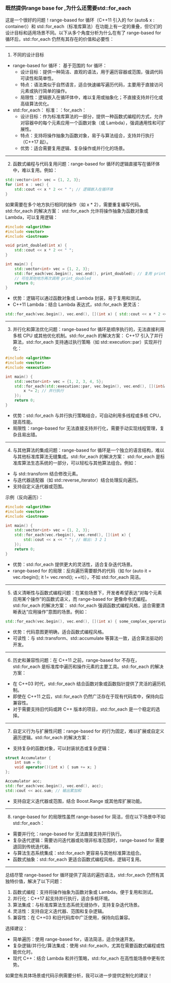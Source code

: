 ### 既然提供range base for ,为什么还需要std::for_each

这是一个很好的问题！range-based for 循环（C++11 引入的 for (auto& x : container)）和 std::for_each（标准库算法）在功能上有一定的重叠，但它们的设计目标和适用场景不同。以下从多个角度分析为什么在有了 range-based for 循环后，std::for_each 仍然有其存在的价值和必要性：

------

1. 不同的设计目标

- range-based for 循环：
  基于范围的 for 循环：
  - 设计目标：提供一种简洁、直观的语法，用于遍历容器或范围，强调代码可读性和简单性。
  - 特点：语法类似于自然语言，适合快速编写遍历代码，主要用于直接访问元素或执行简单的操作。
  - 局限性：逻辑嵌入在循环体中，难以复用或抽象化；不直接支持并行化或高级算法优化。
- std::for_each：
  标准：：for_each：
  - 设计目标：作为标准库算法的一部分，提供一种函数式编程的方式，允许对容器中的每个元素应用一个函数对象（或 Lambda），强调通用性和可扩展性。
  - 特点：支持将操作抽象为函数对象，易于与算法组合，支持并行执行（C++17 起）。
  - 优势：适合需要复用逻辑、复杂操作或并行化的场景。

------

2. 函数式编程与代码复用问题：range-based for 循环的逻辑直接写在循环体中，难以复用。例如：

```cpp
std::vector<int> vec = {1, 2, 3};
for (int x : vec) {
    std::cout << x * 2 << " "; // 逻辑嵌入在循环体
}
```

如果需要在多个地方执行相同的操作（如 x * 2），需要重复编写代码。std::for_each 的解决方案： std::for_each 允许将操作抽象为函数对象或 Lambda，可以复用逻辑：

```cpp
#include <algorithm>
#include <vector>
#include <iostream>

void print_doubled(int x) {
    std::cout << x * 2 << " ";
}

int main() {
    std::vector<int> vec = {1, 2, 3};
    std::for_each(vec.begin(), vec.end(), print_doubled); // 复用 print_doubled
    // 可在其他地方再次调用 print_doubled
    return 0;
}
```

- 优势：逻辑可以通过函数对象或 Lambda 封装，易于复用和测试。
- C++11 Lambda：结合 Lambda 表达式，std::for_each 更灵活：

```cpp
std::for_each(vec.begin(), vec.end(), [](int x) { std::cout << x * 2 << " "; });
```

------

3. 并行化和算法优化问题：range-based for 循环是顺序执行的，无法直接利用多核 CPU 或其他优化机制。std::for_each 的解决方案： C++17 引入了并行算法，std::for_each 支持通过执行策略（如 std::execution::par）实现并行化：

```cpp
#include <algorithm>
#include <vector>
#include <execution>

int main() {
    std::vector<int> vec = {1, 2, 3, 4, 5};
    std::for_each(std::execution::par, vec.begin(), vec.end(), [](int& x) {
        x *= 2; // 并行执行
    });
    return 0;
}
```

- 优势：std::for_each 与并行执行策略结合，可自动利用多线程或多核 CPU，提高性能。
- 局限性：range-based for 无法直接支持并行化，需要手动实现线程管理，复杂且易出错。

------

4. 与其他算法的集成问题：range-based for 循环是一个独立的语言结构，难以与其他标准库算法无缝集成。std::for_each 的解决方案： std::for_each 是标准库算法生态系统的一部分，可以轻松与其他算法组合。例如：

- 与 std::transform 结合修改元素。
- 与迭代器适配器（如 std::reverse_iterator）结合处理反向遍历。
- 支持自定义迭代器或范围。

示例（反向遍历）：



```cpp
#include <algorithm>
#include <vector>
#include <iostream>

int main() {
    std::vector<int> vec = {1, 2, 3};
    std::for_each(vec.rbegin(), vec.rend(), [](int x) {
        std::cout << x << " "; // 输出: 3 2 1
    });
    return 0;
}
```

- 优势：std::for_each 提供更大的灵活性，适合复杂迭代场景。
- range-based for 的局限：反向遍历需要额外的代码（如 for (auto it = vec.rbegin(); it != vec.rend(); ++it)），不如 std::for_each 简洁。

------

5. 语义清晰性与函数式编程问题：在某些场景下，开发者希望表达“对每个元素应用某个操作”的函数式语义，而 range-based for 更像命令式编程。std::for_each 的解决方案： std::for_each 强调函数式编程风格，适合需要清晰表达“应用操作”意图的场景。例如：



```cpp
std::for_each(vec.begin(), vec.end(), [](int x) { some_complex_operation(x); });
```

- 优势：代码意图更明确，适合函数式编程风格。
- 可读性：与 std::transform、std::accumulate 等算法一致，适合算法驱动的开发。

------

6. 历史和兼容性问题：在 C++11 之前，range-based for 不存在，std::for_each 是标准库中遍历和操作元素的主要工具。std::for_each 的解决方案：

- 在 C++03 时代，std::for_each 结合函数对象或函数指针提供了灵活的遍历机制。
- 即使在 C++11 之后，std::for_each 仍然广泛存在于现有代码库中，保持向后兼容性。
- 对于需要支持旧代码或跨 C++ 版本的项目，std::for_each 是一个稳定的选择。

------

7. 自定义行为与扩展性问题：range-based for 的行为固定，难以扩展或自定义遍历逻辑。std::for_each 的解决方案：

- 支持复杂的函数对象，可以封装状态或复杂逻辑：



```cpp
struct Accumulator {
    int sum = 0;
    void operator()(int x) { sum += x; }
};

Accumulator acc;
std::for_each(vec.begin(), vec.end(), acc);
std::cout << acc.sum; // 输出累加和
```

- 支持自定义迭代器或范围，结合 Boost.Range 或其他库扩展功能。

------

8. range-based for 的局限性虽然 range-based for 简洁，但在以下场景中不如 std::for_each：

- 需要并行化：range-based for 无法直接支持并行执行。
- 复杂迭代逻辑：需要访问迭代器或处理非标准范围时，range-based for 需要退回到传统迭代器。
- 与算法生态系统集成：std::for_each 更容易与其他标准算法组合。
- 函数式抽象：std::for_each 更适合函数式编程风格，逻辑可复用。

------

总结尽管 range-based for 循环提供了简洁的遍历语法，std::for_each 仍然有其独特价值，解决了以下问题：

1. 函数式编程：支持将操作抽象为函数对象或 Lambda，便于复用和测试。
2. 并行化：C++17 起支持并行执行，适合多核环境。
3. 算法集成：与标准库算法生态系统无缝协作，支持复杂迭代场景。
4. 灵活性：支持自定义迭代器、范围和复杂逻辑。
5. 兼容性：在 C++03 和旧代码库中广泛使用，保持向后兼容。

选择建议：

- 简单遍历：使用 range-based for，语法简洁，适合快速开发。
- 复杂逻辑/并行化/算法集成：使用 std::for_each，尤其在需要函数式编程或性能优化时。
- 现代 C++：结合 Lambda 和并行策略，std::for_each 在高性能场景中更有优势。

如果您有具体场景或代码示例需要分析，我可以进一步提供定制化的建议！
